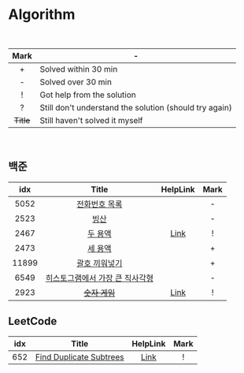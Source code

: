 # Algorithm

<br>

|    Mark   | -                                                      |
|    :--:   | ------------------------------------------------------ |
|     +     | Solved within 30 min                                   |
|     -     | Solved over 30 min                                     |
|     !     | Got help from the solution                             |
|     ?     | Still don't understand the solution (should try again) |
| ~~Title~~ | Still haven't solved it myself                         |

<br>

## 백준

| idx | Title   | HelpLink | Mark |
| :-: | :-------: | :--------: | :--: |
| 5052 | [전화번호 목록](https://www.acmicpc.net/problem/5052) |  | - |
| 2523 | [빙산](https://www.acmicpc.net/problem/2523) |  | - |
| 2467 | [두 용액](https://www.acmicpc.net/problem/2467) | [Link](https://bloodstrawberry.tistory.com/205) | ! |
| 2473 | [세 용액](https://www.acmicpc.net/problem/2473) |  | + |
| 11899 | [괄호 끼워넣기](https://www.acmicpc.net/problem/11899) |  | + |
| 6549 | [히스토그램에서 가장 큰 직사각형](https://www.acmicpc.net/problem/6549) |  | - |
| 2923 | [~~숫자 게임~~](https://www.acmicpc.net/problem/2923) | [Link](https://jeongboclass.tistory.com/22) | ! |

## LeetCode

| idx | Title   | HelpLink | Mark |
| :-: | :-------: | :--------: | :--: |
| 652 | [Find Duplicate Subtrees](https://leetcode.com/problems/find-duplicate-subtrees/) | [Link](https://walkccc.me/LeetCode/problems/0652/)  | ! |